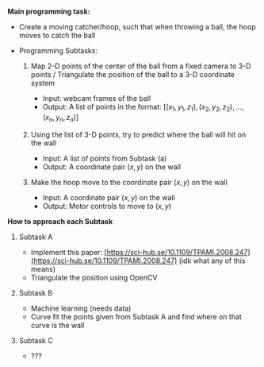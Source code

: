 **Main programming task:**

- Create a moving catcher/hoop, such that when throwing a ball, the hoop moves to catch the ball
- Programming Subtasks:

  1. Map 2-D points of the center of the ball from a fixed camera to 3-D points / Triangulate the position of the ball to a 3-D coordinate system

     - Input: webcam frames of the ball
     - Output: A list of points in the format: $[(x_1, y_1, z_1), (x_2, y_2, z_2), ..., (x_n, y_n, z_n)]$

  2. Using the list of 3-D points, try to predict where the ball will hit on the wall
     - Input: A list of points from Subtask (a)
     - Output: A coordinate pair $(x, y)$ on the wall
  3. Make the hoop move to the coordinate pair $(x, y)$ on the wall

     - Input: A coordinate pair $(x, y)$ on the wall
     - Output: Motor controls to move to $(x, y)$

**How to approach each Subtask**

1. Subtask A

   - Implement this paper: [https://sci-hub.se/10.1109/TPAMI.2008.247](https://sci-hub.se/10.1109/TPAMI.2008.247) (idk what any of this means)
   - Triangulate the position using OpenCV

1. Subtask B

   - Machine learning (needs data)
   - Curve fit the points given from Subtask A and find where on that curve is the wall

1. Subtask C

   - ???
